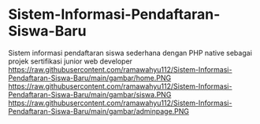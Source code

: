 # Sistem-Informasi-Pendaftaran-Siswa-Baru
Sistem informasi pendaftaran siswa sederhana dengan PHP native sebagai projek sertifikasi junior web developer
https://raw.githubusercontent.com/ramawahyu112/Sistem-Informasi-Pendaftaran-Siswa-Baru/main/gambar/home.PNG
https://raw.githubusercontent.com/ramawahyu112/Sistem-Informasi-Pendaftaran-Siswa-Baru/main/gambar/siswa.PNG
https://raw.githubusercontent.com/ramawahyu112/Sistem-Informasi-Pendaftaran-Siswa-Baru/main/gambar/adminpage.PNG
